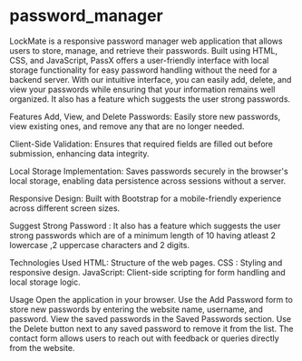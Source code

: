 # password_manager
LockMate is a responsive password manager web application that allows users to  store, manage, and retrieve their passwords. Built using HTML, CSS, and JavaScript, PassX offers a user-friendly interface with local storage functionality for easy password handling without the need for a backend server.
With our intuitive interface, you can easily add, delete, and view your passwords while ensuring that your information remains well organized. It also has a feature which suggests the user strong passwords.

Features
Add, View, and Delete Passwords: Easily store new passwords, view existing ones, and remove any that are no longer needed.

Client-Side Validation: Ensures that required fields are filled out before submission, enhancing data integrity.

Local Storage Implementation: Saves passwords securely in the browser's local storage, enabling data persistence across sessions without a server.

Responsive Design: Built with Bootstrap for a mobile-friendly experience across different screen sizes.

Suggest Strong Password : It also has a feature which suggests the user strong passwords which are of a minimum length of 10 having atleast 2 lowercase ,2 uppercase characters and 2 digits.

Technologies Used
HTML: Structure of the web pages.
CSS : Styling and responsive design.
JavaScript: Client-side scripting for form handling and local storage logic.

Usage
Open the application in your browser.
Use the Add Password form to store new passwords by entering the website name, username, and password.
View the saved passwords in the Saved Passwords section.
Use the Delete button next to any saved password to remove it from the list.
The contact form allows users to reach out with feedback or queries directly from the website.
